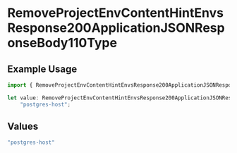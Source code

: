 # RemoveProjectEnvContentHintEnvsResponse200ApplicationJSONResponseBody110Type

## Example Usage

```typescript
import { RemoveProjectEnvContentHintEnvsResponse200ApplicationJSONResponseBody110Type } from "@simplesagar/vercel/models/removeprojectenvop.js";

let value: RemoveProjectEnvContentHintEnvsResponse200ApplicationJSONResponseBody110Type =
    "postgres-host";
```

## Values

```typescript
"postgres-host"
```